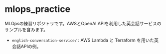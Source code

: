 # mlops_practice

MLOpsの練習リポジトリです。AWSとOpenAI APIを利用した英会話サービスのサンプルを含みます。

- `english-conversation-service/` : AWS Lambda と Terraform を用いた英会話APIの例。
